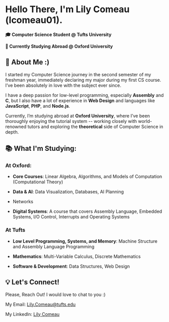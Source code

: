 # Hello There, I'm Lily Comeau (lcomeau01). 
**🎓 Computer Science Student @ Tufts University** 

**📍 Currently Studying Abroad @ Oxford University** 

## 📌 About Me :) 
I started my Computer Science journey in the second semester of my freshman year, immediately declaring my major during my first CS course. I’ve been absolutely in love with the subject ever since. 

I have a deep passion for low-level programming, especially **Assembly** and **C**, but I also have a lot of experience in **Web Design** and languages like **JavaScript**, **PHP**, and **Node.js**.

Currently, I’m studying abroad at **Oxford University**, where I’ve been thoroughly enjoying the tutorial system -- working closely with world-renowned tutors and exploring the **theoretical** side of Computer Science in depth.

## 📚 What I'm Studying: 
### At Oxford:
- **Core Courses**: Linear Algebra, Algorithms, and Models of Computation (Computational Theory)

- **Data & AI**: Data Visualization, Databases, AI Planning

- Networks

- **Digital Systems**: A course that covers Assembly Language, Embedded Systems, I/O Control, Interrupts and Operating Systems

### At Tufts 
- **Low Level Programming, Systems, and Memory**: Machine Structure and Assembly Language Programming

- **Mathematics**: Multi-Variable Calculus, Discrete Mathematics

- **Software & Development**: Data Structures, Web Design


## 💡 Let's Connect!
Please, Reach Out! I would love to chat to you :) 

My Email: Lily.Comeau@tufts.edu

My LinkedIn: [Lily Comeau ](https://www.linkedin.com/in/lily-comeau/)
